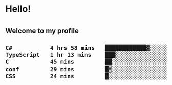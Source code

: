 
<h1>Hello!<h1>
<h2>Welcome to my profile<h2>

<!--START_SECTION:waka-->

```txt
C#           4 hrs 58 mins   ████████████▓░░░░░░░░░░░░   50.83 %
TypeScript   1 hr 13 mins    ███░░░░░░░░░░░░░░░░░░░░░░   12.58 %
C            45 mins         ██░░░░░░░░░░░░░░░░░░░░░░░   07.73 %
conf         29 mins         █▒░░░░░░░░░░░░░░░░░░░░░░░   05.10 %
CSS          24 mins         █░░░░░░░░░░░░░░░░░░░░░░░░   04.25 %
```

<!--END_SECTION:waka-->
